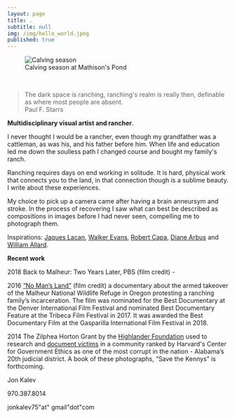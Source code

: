 ```yaml
---
layout: page
title: .
subtitle: null
img: /img/hello_world.jpeg
published: true
---
```


<figure>
<img src="https://jonkalev.s3-us-west-2.amazonaws.com/ME-2019.jpg" alt="Calving season">
  <figcaption> Calving season at Mathison's Pond</figcaption>
  </figure>
<br  />
<blockquote>The dark space is ranching, ranching's realm is really then, definable as where most people are absent.
<br> Paul F. Starrs
</blockquote>

<p> <strong>Multidisciplinary visual artist and rancher</strong>.
  <p>
    I never thought I would be a rancher, even though my grandfather was a cattleman, as was his, and his father before him.  
    When life and education led me down the soulless path I changed course and bought my family's ranch.  <p>
    Ranching requires days on end working in solitude.
    It is hard, physical work that connects you to the land, in that connection though is a sublime beauty. I write about these experiences.
      
      
  My choice to pick up a camera came after having a brain anneursym and stroke. In the process of recovering I saw what can best be described as compositions in images before I had never seen, compelling me to photograph them. 


<p>Inspirations:  <a href="https://en.wikipedia.org/wiki/Jacques_Lacan">Jaques Lacan</a>,  <a href="https://en.wikipedia.org/wiki/Walker_Evans">Walker Evans</a>,  <a href="https://en.wikipedia.org/wiki/Robert_Capa">Robert Capa</a>, <a href="https://en.wikipedia.org/wiki/Diane_Arbus">Diane Arbus</a> and <a href="https://www.williamalbertallard.com/">William Allard</a>. 

  <br  />

<p>
<strong>Recent work</strong>
  <p> 2018 Back to Malheur: Two Years Later, PBS (film credit)
  -
  <p>2016 <a href="https://www.pbs.org/video/no-mans-land-trailer-yuftvd/">“No Man’s Land”</a> (film credit) a documentary about the armed takeover of the Malheur National Wildlife Refuge in Oregon protesting a ranching family’s incarceration. The film was nominated for the Best Documentary at the Denver International Film Festival and nominated Best Documentary Feature at the Tribeca Film Festival in 2017. It was awarded the Best Documentary Film at the Gasparilla International Film Festival in 2018. 
    
<p>2014 The Zilphea Horton Grant by the <a href="https://www.highlandercenter.org">Highlander Foundation</a> used to research and <a href="https://medium.com/@jonbcarroll/leaked-documents-reveal-dothan-police-department-alleged-to-have-planted-drugs-f89109dc196e"> document victims</a> in a community ranked by Harvard's Center for Government Ethics as one of the most corrupt in the nation - Alabama’s 20th judicial district. A book of these photographs, “Save the Kennys” is forthcoming.
<p>
Jon Kalev
  
970.387.8014

jonkalev75"at" gmail"dot"com
  <br  />
<p>


